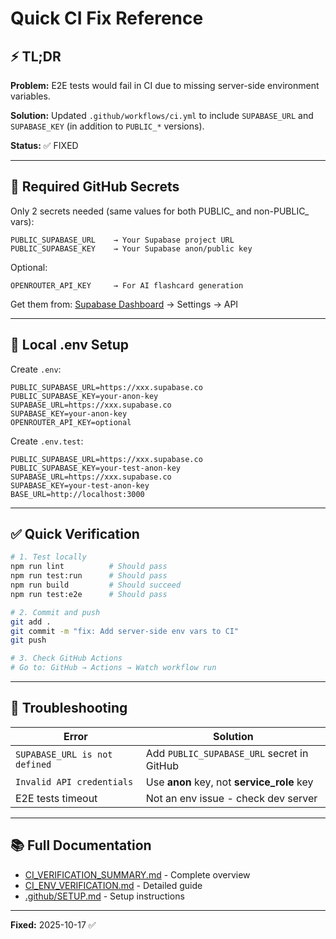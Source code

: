 # Quick CI Fix Reference

## ⚡ TL;DR

**Problem:** E2E tests would fail in CI due to missing server-side environment variables.

**Solution:** Updated `.github/workflows/ci.yml` to include `SUPABASE_URL` and `SUPABASE_KEY` (in addition to `PUBLIC_*` versions).

**Status:** ✅ FIXED

---

## 🔑 Required GitHub Secrets

Only 2 secrets needed (same values for both PUBLIC_ and non-PUBLIC_ vars):

```
PUBLIC_SUPABASE_URL    → Your Supabase project URL
PUBLIC_SUPABASE_KEY    → Your Supabase anon/public key
```

Optional:
```
OPENROUTER_API_KEY     → For AI flashcard generation
```

Get them from: [Supabase Dashboard](https://supabase.com/dashboard) → Settings → API

---

## 📝 Local .env Setup

Create `.env`:
```env
PUBLIC_SUPABASE_URL=https://xxx.supabase.co
PUBLIC_SUPABASE_KEY=your-anon-key
SUPABASE_URL=https://xxx.supabase.co
SUPABASE_KEY=your-anon-key
OPENROUTER_API_KEY=optional
```

Create `.env.test`:
```env
PUBLIC_SUPABASE_URL=https://xxx.supabase.co
PUBLIC_SUPABASE_KEY=your-test-anon-key
SUPABASE_URL=https://xxx.supabase.co
SUPABASE_KEY=your-test-anon-key
BASE_URL=http://localhost:3000
```

---

## ✅ Quick Verification

```bash
# 1. Test locally
npm run lint          # Should pass
npm run test:run      # Should pass
npm run build         # Should succeed
npm run test:e2e      # Should pass

# 2. Commit and push
git add .
git commit -m "fix: Add server-side env vars to CI"
git push

# 3. Check GitHub Actions
# Go to: GitHub → Actions → Watch workflow run
```

---

## 🐛 Troubleshooting

| Error | Solution |
|-------|----------|
| `SUPABASE_URL is not defined` | Add `PUBLIC_SUPABASE_URL` secret in GitHub |
| `Invalid API credentials` | Use **anon** key, not **service_role** key |
| E2E tests timeout | Not an env issue - check dev server |

---

## 📚 Full Documentation

- [CI_VERIFICATION_SUMMARY.md](./CI_VERIFICATION_SUMMARY.md) - Complete overview
- [CI_ENV_VERIFICATION.md](./CI_ENV_VERIFICATION.md) - Detailed guide
- [.github/SETUP.md](./.github/SETUP.md) - Setup instructions

---

**Fixed:** 2025-10-17 ✅


